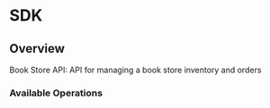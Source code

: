 # SDK


## Overview

Book Store API: API for managing a book store inventory and orders

### Available Operations

